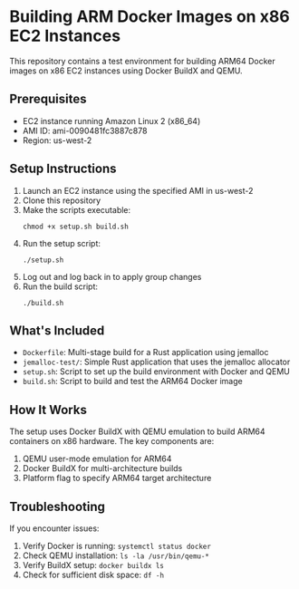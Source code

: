 # Building ARM Docker Images on x86 EC2 Instances

This repository contains a test environment for building ARM64 Docker images on x86 EC2 instances using Docker BuildX and QEMU.

## Prerequisites

- EC2 instance running Amazon Linux 2 (x86_64)
- AMI ID: ami-0090481fc3887c878
- Region: us-west-2

## Setup Instructions

1. Launch an EC2 instance using the specified AMI in us-west-2
2. Clone this repository
3. Make the scripts executable:
   ```
   chmod +x setup.sh build.sh
   ```
4. Run the setup script:
   ```
   ./setup.sh
   ```
5. Log out and log back in to apply group changes
6. Run the build script:
   ```
   ./build.sh
   ```

## What's Included

- `Dockerfile`: Multi-stage build for a Rust application using jemalloc
- `jemalloc-test/`: Simple Rust application that uses the jemalloc allocator
- `setup.sh`: Script to set up the build environment with Docker and QEMU
- `build.sh`: Script to build and test the ARM64 Docker image

## How It Works

The setup uses Docker BuildX with QEMU emulation to build ARM64 containers on x86 hardware. The key components are:

1. QEMU user-mode emulation for ARM64
2. Docker BuildX for multi-architecture builds
3. Platform flag to specify ARM64 target architecture

## Troubleshooting

If you encounter issues:

1. Verify Docker is running: `systemctl status docker`
2. Check QEMU installation: `ls -la /usr/bin/qemu-*`
3. Verify BuildX setup: `docker buildx ls`
4. Check for sufficient disk space: `df -h`
